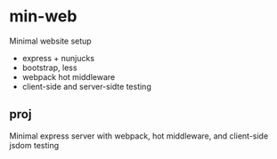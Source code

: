 # min-web

Minimal website setup

  * express + nunjucks
  * bootstrap, less
  * webpack hot middleware
  * client-side and server-sidte testing

## proj

Minimal express server with webpack, hot middleware, and client-side jsdom testing

